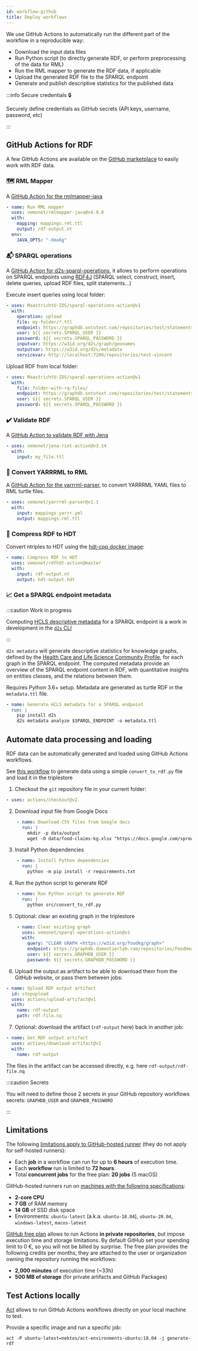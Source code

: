 ```yaml
---
id: workflow-github
title: Deploy workflows
---
```


We use GitHub Actions to automatically run the different part of the workflow in a reproducible way:

* Download the input data files
* Run Python script (to directly generate RDF, or perform preprocessing of the data for RML)
* Run the RML mapper to generate the RDF data, if applicable
* Upload the generated RDF file to the SPARQL endpoint
* Generate and publish descriptive statistics for the published data

:::info Secure credentials 🔒

Securely define credentials as GitHub secrets (API keys, username, password, etc)

:::

## GitHub Actions for RDF

A few GitHub Actions are available on the [GitHub marketplace](https://github.com/marketplace?query=rdf) to easily work with RDF data.

### 🗺️ RML Mapper

A [GitHub Action for the rmlmapper-java](https://github.com/marketplace/actions/rml-mapper-java)

```yaml
- name: Run RML mapper
  uses: vemonet/rmlmapper-java@v4.9.0
  with:
    mapping: mappings.rml.ttl
    output: rdf-output.nt
  env:
    JAVA_OPTS: "-Xmx6g"
```

### 📬 SPARQL operations

A [GitHub Action for d2s-sparql-operations](https://github.com/marketplace/actions/sparql-operations), it allows to perform operations on SPARQL endpoints using [RDF4J](https://rdf4j.org/) (SPARQL select, construct, insert, delete queries, upload RDF files, split statements...)

Execute insert queries using local folder:

```yaml
- uses: MaastrichtU-IDS/sparql-operations-action@v1
  with:
    operation: upload
    file: my-folder/*.ttl
    endpoint: https://graphdb.ontotext.com/repositories/test/statements
    user: ${{ secrets.SPARQL_USER }}
    password: ${{ secrets.SPARQL_PASSWORD }}
    inputvar: https://w3id.org/d2s/graph/geonames
    outputvar: https://w3id.org/d2s/metadata
    servicevar: http://localhost:7200/repositories/test-vincent
```

Upload RDF from local folder:

```yaml
- uses: MaastrichtU-IDS/sparql-operations-action@v1
  with:
    file: folder-with-rq-files/
    endpoint: https://graphdb.ontotext.com/repositories/test/statements
    user: ${{ secrets.SPARQL_USER }}
    password: ${{ secrets.SPARQL_PASSWORD }}
```

### ✔️ Validate RDF

A [GitHub Action to validate RDF with Jena](https://github.com/marketplace/actions/validate-rdf-with-jena)

```yaml
- uses: vemonet/jena-riot-action@v3.14
  with:
    input: my_file.ttl
```

### 📝 Convert YARRRML to RML

A [GitHub Action for the yarrrml-parser](https://github.com/marketplace/actions/yarrrml-parser), to convert YARRRML YAML files to RML turtle files.

```yaml
- uses: vemonet/yarrrml-parser@v1.1
  with:
    input: mappings.yarrr.yml
    output: mappings.rml.ttl
```

###  💽 Compress RDF to HDT

Convert ntriples to HDT using the [hdt-cpp docker image](https://hub.docker.com/r/rdfhdt/hdt-cpp):

```yaml
- name: Compress RDF to HDT
  uses: vemonet/rdfhdt-action@master
  with:
    input: rdf-output.nt
    output: hdt-output.hdt
```

### 📈 Get a SPARQL endpoint metadata

:::caution Work in progress

Computing [HCLS descriptive metadata](https://www.w3.org/TR/hcls-dataset/) for a SPARQL endpoint is a work in development in the [`d2s` CLI](https://github.com/MaastrichtU-IDS/d2s-cli)

:::

`d2s metadata` will generate descriptive statistics for knowledge graphs, defined by the [Health Care and Life Science Community Profile](https://www.w3.org/TR/hcls-dataset/), for each graph in the SPARQL endpoint. The computed metadata provide an overview of the SPARQL endpoint content in RDF, with quantitative insights on entities classes, and the relations between them.

Requires Python 3.6+ setup. Metadata are generated as turtle RDF in the `metadata.ttl` file.

```yaml
- name: Generate HCLS metadata for a SPARQL endpoint
  run: |
  	pip install d2s
    d2s metadata analyze $SPARQL_ENDPOINT -o metadata.ttl
```

## Automate data processing and loading

RDF data can be automatically generated and loaded using GitHub Actions workflows.

See [this workflow](https://github.com/MaastrichtU-IDS/food-claims-kg/blob/master/.github/workflows/generate-rdf.yml) to generate data using a simple `convert_to_rdf.py` file and load it in the triplestore

1. Checkout the `git` repository file in your current folder:

```yaml
- uses: actions/checkout@v2
```

2. Download input file from Google Docs

```yaml
    - name: Download CSV files from Google docs
      run: |
        mkdir -p data/output
        wget -O data/food-claims-kg.xlsx "https://docs.google.com/spreadsheets/d/1RWZ6AlGB8m7PO5kjsbbbeI4ETLwvKLOvkrzOpl8zAM8/export?format=xlsx&id=1RWZ6AlGB8m7PO5kjsbbbeI4ETLwvKLOvkrzOpl8zAM8"
```

3. Install Python dependencies

```yaml
    - name: Install Python dependencies
      run: |
        python -m pip install -r requirements.txt
```

4. Run the python script to generate RDF

```yaml
    - name: Run Python script to generate RDF
      run: |
        python src/convert_to_rdf.py
```

5. Optional: clear an existing graph in the triplestore

```yaml
    - name: Clear existing graph
      uses: vemonet/sparql-operations-action@v1
      with:
        query: "CLEAR GRAPH <https://w3id.org/foodkg/graph>"
        endpoint: https://graphdb.dumontierlab.com/repositories/FoodHealthClaimsKG/statements
        user: ${{ secrets.GRAPHDB_USER }}
        password: ${{ secrets.GRAPHDB_PASSWORD }}
```

6. Upload the output as artifact to be able to download them from the GitHub website, or pass them between jobs:

```yaml
- name: Upload RDF output artifact
  id: stepupload
  uses: actions/upload-artifact@v1
  with:
    name: rdf-output
    path: rdf-file.nq
```

7. Optional: download the artifact (`rdf-output` here) back in another job:

```yaml
- name: Get RDF output artifact
  uses: actions/download-artifact@v1
  with:
    name: rdf-output
```

The files in the artifact can be accessed directly, e.g. here `rdf-output/rdf-file.nq`

:::caution Secrets

You will need to define those 2 secrets in your GitHub repository workflows secrets: `GRAPHDB_USER` and `GRAPHDB_PASSWORD`

:::

## Limitations

The following [limitations apply to GitHub-hosted runner](https://help.github.com/en/actions/getting-started-with-github-actions/about-github-actions#usage-limits) (they do not apply for self-hosted runners):

- Each **job** in a workflow can run for up to **6 hours** of execution time.
- Each **workflow** run is limited to **72 hours**.
- Total **concurrent jobs** for the free plan: **20 jobs** (5 macOS)

GitHub-hosted runners run on [machines with the following specifications](https://help.github.com/en/actions/reference/virtual-environments-for-github-hosted-runners):

- **2-core CPU**
- **7 GB** of RAM memory
- **14 GB** of SSD disk space
- Environments: `ubuntu-latest` (a.k.a. `ubuntu-18.04`), `ubuntu-20.04`, `windows-latest`, `macos-latest`

[GitHub free plan](https://help.github.com/en/github/setting-up-and-managing-billing-and-payments-on-github/about-billing-for-github-actions) allows to run Actions **in private repositories**, but impose execution time and storage limitations. By default GitHub set your spending limit to 0 €, so you will not be billed by surprise. The free plan provides the following credits per months, they are attached to the user or organization owning the repository running the workflows:

- **2,000 minutes** of execution time (~33h)
- **500 MB of storage** (for private artifacts and GitHub Packages)

## Test Actions locally

[Act](https://github.com/nektos/act) allows to run GitHub Actions workflows directly on your local machine to test.

Provide a specific image and run a specific job:

```shell
act -P ubuntu-latest=nektos/act-environments-ubuntu:18.04 -j generate-rdf
```

